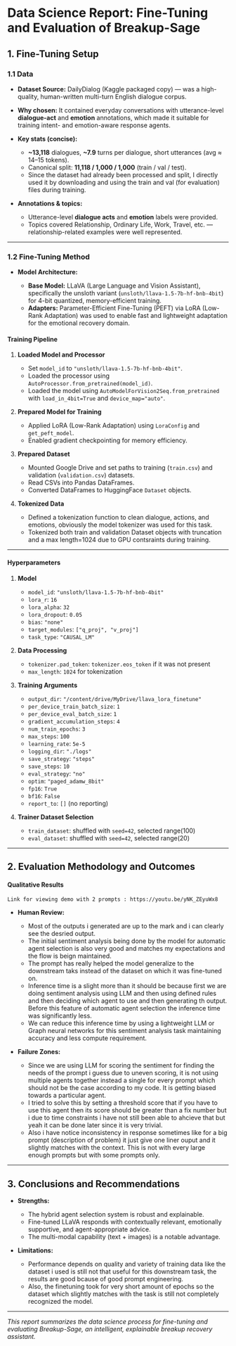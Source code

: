 # Data Science Report: Fine-Tuning and Evaluation of Breakup-Sage

## 1. Fine-Tuning Setup

### 1.1 Data

* **Dataset Source:**
  DailyDialog (Kaggle packaged copy) — was a high-quality, human-written multi-turn English dialogue corpus.

* **Why chosen:**
  It contained everyday conversations with utterance-level **dialogue-act** and **emotion** annotations, which made it suitable for training intent- and emotion-aware response agents.

* **Key stats (concise):**

  * **\~13,118** dialogues, **\~7.9** turns per dialogue, short utterances (avg ≈ 14–15 tokens).
  * Canonical split: **11,118 / 1,000 / 1,000** (train / val / test).
  * Since the dataset had already been processed and split, I directly used it by downloading and using the train and val (for evaluation) files during training.

* **Annotations & topics:**

  * Utterance-level **dialogue acts** and **emotion** labels were provided.
  * Topics covered Relationship, Ordinary Life, Work, Travel, etc. — relationship-related examples were well represented.

---

### 1.2 Fine-Tuning Method

* **Model Architecture:**

  * **Base Model:** LLaVA (Large Language and Vision Assistant), specifically the unsloth variant (`unsloth/llava-1.5-7b-hf-bnb-4bit`) for 4-bit quantized, memory-efficient training.
  * **Adapters:** Parameter-Efficient Fine-Tuning (PEFT) via LoRA (Low-Rank Adaptation) was used to enable fast and lightweight adaptation for the emotional recovery domain.

#### Training Pipeline

1. **Loaded Model and Processor**

   * Set `model_id` to `"unsloth/llava-1.5-7b-hf-bnb-4bit"`.
   * Loaded the processor using `AutoProcessor.from_pretrained(model_id)`.
   * Loaded the model using `AutoModelForVision2Seq.from_pretrained` with `load_in_4bit=True` and `device_map="auto"`.

2. **Prepared Model for Training**

   * Applied LoRA (Low-Rank Adaptation) using `LoraConfig` and `get_peft_model`.
   * Enabled gradient checkpointing for memory efficiency.

3. **Prepared Dataset**

   * Mounted Google Drive and set paths to training (`train.csv`) and validation (`validation.csv`) datasets.
   * Read CSVs into Pandas DataFrames.
   * Converted DataFrames to HuggingFace `Dataset` objects.

4. **Tokenized Data**

   * Defined a tokenization function to clean dialogue, actions, and emotions, obviously the model tokenizer was used for this task.
   * Tokenized both train and validation Dataset objects with truncation and a max length=1024 due to GPU contsraints during training.

---

#### Hyperparameters

1. **Model**

   * `model_id`: `"unsloth/llava-1.5-7b-hf-bnb-4bit"`
   * `lora_r`: `16`
   * `lora_alpha`: `32`
   * `lora_dropout`: `0.05`
   * `bias`: `"none"`
   * `target_modules`: `["q_proj", "v_proj"]`
   * `task_type`: `"CAUSAL_LM"`

2. **Data Processing**

   * `tokenizer.pad_token`: `tokenizer.eos_token` if it was not present
   * `max_length`: `1024` for tokenization

3. **Training Arguments**

   * `output_dir`: `"/content/drive/MyDrive/llava_lora_finetune"`
   * `per_device_train_batch_size`: `1`
   * `per_device_eval_batch_size`: `1`
   * `gradient_accumulation_steps`: `4`
   * `num_train_epochs`: `3`
   * `max_steps`: `100`
   * `learning_rate`: `5e-5`
   * `logging_dir`: `"./logs"`
   * `save_strategy`: `"steps"`
   * `save_steps`: `10`
   * `eval_strategy`: `"no"`
   * `optim`: `"paged_adamw_8bit"`
   * `fp16`: `True`
   * `bf16`: `False`
   * `report_to`: `[]` (no reporting)

4. **Trainer Dataset Selection**

   * `train_dataset`: shuffled with `seed=42`, selected range(100)
   * `eval_dataset`: shuffled with `seed=42`, selected range(20)

---

## 2. Evaluation Methodology and Outcomes


#### Qualitative Results

    Link for viewing demo with 2 prompts : https://youtu.be/yNK_ZEyuWx8

* **Human Review:**

  * Most of the outputs i generated are up to the mark and i can clearly see the desried output.
  * The initial sentiment analysis being done by the model for automatic agent selection is also very good and matches my expectations and the flow is beign maintained.
  * The prompt has really helped the model generalize to the downstream taks instead of the dataset on which it was fine-tuned on.
  * Inference time is a slight more than it should be because first we are doing sentiment analysis using LLM and then using defined rules and then deciding which agent to use and then generating th output. Before this feature of automatic agent selection the inference time was significantly less.
  * We can reduce this inference time by using a lightweight LLM or Graph neural networks for this sentiment analysis task maintaining accuracy and less compute requirement.

* **Failure Zones:**

  * Since we are using LLM for scoring the sentiment for finding the needs of the prompt i guess due to uneven scoring, it is not using multiple agents together instead a single for every prompt which should not be the case according to my code. It is getting biased towards a particular agent.
  * I tried to solve this by setting a threshold score that if you have to use this agent then its score should be greater than a fix number but i due to time constraints i have not still been able to ahcieve that but yeah it can be done later since it is very trivial.
  * Also i have notice inconsistency in response sometimes like for a big prompt (description of problem) it just give one liner ouput and it slightly matches with the context. This is not with every large enough prompts but with some prompts only.

---

## 3. Conclusions and Recommendations

* **Strengths:**

  * The hybrid agent selection system is robust and explainable.
  * Fine-tuned LLaVA responds with contextually relevant, emotionally supportive, and agent-appropriate advice.
  * The multi-modal capability (text + images) is a notable advantage.

* **Limitations:**

  * Performance depends on quality and variety of training data like the dataset i used is still not that useful for this downstream task, the results are good bcause of good prompt engineering.
  * Also, the finetuning took for very short amount of epochs so the dataset which slightly matches with the task is still not completely recognized the model.

---

*This report summarizes the data science process for fine-tuning and evaluating Breakup-Sage, an intelligent, explainable breakup recovery assistant.*
